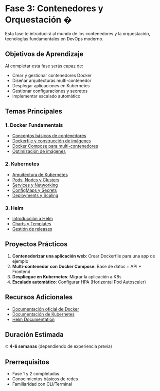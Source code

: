 # Fase 3: Contenedores y Orquestación �

Esta fase te introducirá al mundo de los contenedores y la orquestación, tecnologías fundamentales en DevOps moderno.

## Objetivos de Aprendizaje

Al completar esta fase serás capaz de:
- Crear y gestionar contenedores Docker
- Diseñar arquitecturas multi-contenedor
- Desplegar aplicaciones en Kubernetes
- Gestionar configuraciones y secretos
- Implementar escalado automático

## Temas Principales

### 1. Docker Fundamentals
- [Conceptos básicos de contenedores](01-docker-conceptos-basicos.md)
- [Dockerfile y construcción de imágenes](02-dockerfile-imagenes.md)
- [Docker Compose para multi-contenedores](03-docker-compose.md)
- [Optimización de imágenes](04-optimizacion-imagenes.md)

### 2. Kubernetes
- [Arquitectura de Kubernetes](05-kubernetes-arquitectura.md)
- [Pods, Nodes y Clusters](06-pods-nodes-clusters.md)
- [Services y Networking](07-services-networking.md)
- [ConfigMaps y Secrets](08-configmaps-secrets.md)
- [Deployments y Scaling](09-deployments-scaling.md)

### 3. Helm
- [Introducción a Helm](10-helm-introduccion.md)
- [Charts y Templates](11-helm-charts.md)
- [Gestión de releases](12-helm-releases.md)

## Proyectos Prácticos

1. **Contenedorizar una aplicación web**: Crear Dockerfile para una app de ejemplo
2. **Multi-contenedor con Docker Compose**: Base de datos + API + Frontend
3. **Despliegue en Kubernetes**: Migrar la aplicación a K8s
4. **Escalado automático**: Configurar HPA (Horizontal Pod Autoscaler)

## Recursos Adicionales

- [Documentación oficial de Docker](https://docs.docker.com/)
- [Documentación de Kubernetes](https://kubernetes.io/docs/)
- [Helm Documentation](https://helm.sh/docs/)

## Duración Estimada

⏱ **4-6 semanas** (dependiendo de experiencia previa)

## Prerrequisitos

- Fase 1 y 2 completadas
- Conocimientos básicos de redes
- Familiaridad con CLI/Terminal